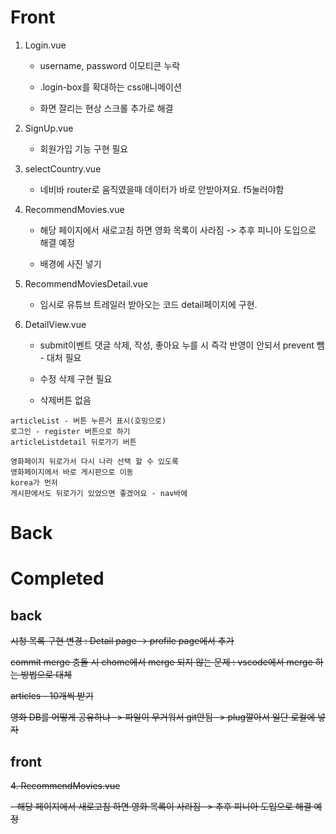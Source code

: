 # Front

1. Login.vue

    - username, password 이모티콘 누락

    - .login-box를 확대하는 css애니메이션

    - 화면 잘리는 현상 스크롤 추가로 해결

2. SignUp.vue

   - 회원가입 기능 구현 필요
  
3. selectCountry.vue

   - 네비바 router로 움직였을때 데이터가 바로 안받아져요. f5눌러야함

4. RecommendMovies.vue

   - 해당 페이지에서 새로고침 하면 영화 목록이 사라짐 -> 추후 피니아 도입으로 해결 예정

   - 배경에 사진 넣기

4. RecommendMoviesDetail.vue

   - 임시로 유튜브 트레일러 받아오는 코드 detail페이지에 구현.


5. DetailView.vue
  
   - submit이벤트 댓글 삭제, 작성, 좋아요 누를 시 즉각 반영이 안되서 prevent 뺌 - 대처 필요

   - 수정 삭제 구현 필요

   - 삭제버튼 없음

```
articleList - 버튼 누른거 표시(호밍으로)
로그인 - register 버튼으로 하기
articleListdetail 뒤로가기 버튼

영화페이지 뒤로가서 다시 나라 선택 할 수 있도록
영화페이지에서 바로 게시판으로 이동
korea가 먼저
게시판에서도 뒤로가기 있었으면 좋겠어요 - nav바에
```

# Back

# Completed

## back

~~시청 목록 구현 변경 : Detail page -> profile page에서 추가~~

~~commit merge 충돌 시 chome에서 merge 되지 않는 문제 : vscode에서 merge 하는 방법으로 대체~~

~~articles - 10개씩 받기~~

~~영화 DB를 어떻게 공유하냐 -> 파일이 무거워서 git안됨 -> plug깔아서 일단 로컬에 넣자~~

## front


~~4. RecommendMovies.vue~~

   ~~- 해당 페이지에서 새로고침 하면 영화 목록이 사라짐 -> 추후 피니아 도입으로 해결 예정~~